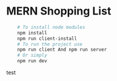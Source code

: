 # MERN Shopping List
```bash
    # To install node modules
    npm install
    npm run client-install
    # To run the project use 
    npm run client And npm run server
    # Or simply
    npm run dev
```
test
